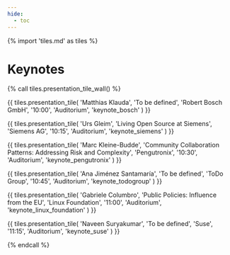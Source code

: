 ```yaml
---
hide:
  - toc
---
```


{% import 'tiles.md' as tiles %}

# Keynotes

{% call tiles.presentation_tile_wall() %}

  {{ tiles.presentation_tile(
    'Matthias Klauda', 
    'To be defined', 
    'Robert Bosch GmbH', 
    '10:00', 
    'Auditorium', 
    'keynote_bosch'
  ) }}

  {{ tiles.presentation_tile(
    'Urs Gleim',
    'Living Open Source at Siemens',
    'Siemens AG',
    '10:15',
    'Auditorium',
    'keynote_siemens'
  ) }}

  {{ tiles.presentation_tile(
    'Marc Kleine-Budde', 
    'Community Collaboration Patterns: Addressing Risk and Complexity', 
    'Pengutronix', 
    '10:30', 
    'Auditorium', 
    'keynote_pengutronix'
  ) }}

  {{ tiles.presentation_tile(
    'Ana Jiménez Santamaría', 
    'To be defined', 
    'ToDo Group', 
    '10:45', 
    'Auditorium', 
    'keynote_todogroup'
  ) }}

  {{ tiles.presentation_tile(
    'Gabriele Columbro', 
    'Public Policies: Influence from the EU', 
    'Linux Foundation', 
    '11:00', 
    'Auditorium', 
    'keynote_linux_foundation'
  ) }}

  {{ tiles.presentation_tile(
    'Naveen Suryakumar', 
    'To be defined', 
    'Suse', 
    '11:15', 
    'Auditorium', 
    'keynote_suse'
  ) }}

{% endcall %}
